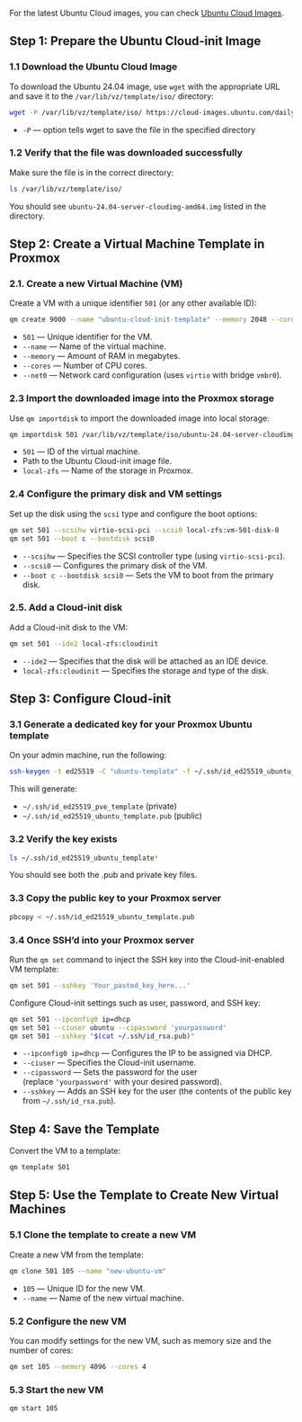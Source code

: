 For the latest Ubuntu Cloud images, you can check [Ubuntu Cloud Images](https://cloud-images.ubuntu.com/).
## Step 1: Prepare the Ubuntu Cloud-init Image

### 1.1 Download the Ubuntu Cloud Image

To download the Ubuntu 24.04 image, use `wget` with the appropriate URL and save it to the `/var/lib/vz/template/iso/` directory:

```bash
wget -P /var/lib/vz/template/iso/ https://cloud-images.ubuntu.com/daily/server/releases/24.04/release/ubuntu-24.04-server-cloudimg-amd64.img
```
- `-P` — option tells wget to save the file in the specified directory

### 1.2 Verify that the file was downloaded successfully

Make sure the file is in the correct directory:

```bash
ls /var/lib/vz/template/iso/
```
You should see `ubuntu-24.04-server-cloudimg-amd64.img` listed in the directory.

## Step 2: Create a Virtual Machine Template in Proxmox

### 2.1. Create a new Virtual Machine (VM)

Create a VM with a unique identifier `501` (or any other available ID):

```bash
qm create 9000 --name "ubuntu-cloud-init-template" --memory 2048 --cores 2 --net0 virtio,bridge=vmbr0
```
- `501` — Unique identifier for the VM.
- `--name` — Name of the virtual machine.
- `--memory` — Amount of RAM in megabytes.
- `--cores` — Number of CPU cores.
- `--net0` — Network card configuration (uses `virtio` with bridge `vmbr0`).

### 2.3 Import the downloaded image into the Proxmox storage

Use `qm importdisk` to import the downloaded image into local storage:

```bash
qm importdisk 501 /var/lib/vz/template/iso/ubuntu-24.04-server-cloudimg-amd64.img local-zfs
```
- `501` — ID of the virtual machine.
- Path to the Ubuntu Cloud-init image file.
- `local-zfs` — Name of the storage in Proxmox.

### 2.4 Configure the primary disk and VM settings

Set up the disk using the `scsi` type and configure the boot options:

```bash
qm set 501 --scsihw virtio-scsi-pci --scsi0 local-zfs:vm-501-disk-0
qm set 501 --boot c --bootdisk scsi0
```
- `--scsihw` — Specifies the SCSI controller type (using `virtio-scsi-pci`).
- `--scsi0` — Configures the primary disk of the VM.
- `--boot c --bootdisk scsi0` — Sets the VM to boot from the primary disk.

### 2.5. Add a Cloud-init disk

Add a Cloud-init disk to the VM:

```bash
qm set 501 --ide2 local-zfs:cloudinit
```
- `--ide2` — Specifies that the disk will be attached as an IDE device.
- `local-zfs:cloudinit` — Specifies the storage and type of the disk.

## Step 3: Configure Cloud-init

### 3.1 Generate a dedicated key for your Proxmox Ubuntu template

On your admin machine, run the following:
```bash
ssh-keygen -t ed25519 -C "ubuntu-template" -f ~/.ssh/id_ed25519_ubuntu_template
```
This will generate:

- `~/.ssh/id_ed25519_pve_template` (private)    
- `~/.ssh/id_ed25519_ubuntu_template.pub` (public)

### 3.2 Verify the key exists

```bash
ls ~/.ssh/id_ed25519_ubuntu_template*
```
You should see both the .pub and private key files.

### 3.3 Copy the **public key** to your Proxmox server

```bash
pbcopy < ~/.ssh/id_ed25519_ubuntu_template.pub
```

### 3.4 Once SSH’d into your Proxmox server

Run the `qm set` command to inject the SSH key into the Cloud-init-enabled VM template:

```bash
qm set 501 --sshkey 'Your_pasted_key_here...'
```



Configure Cloud-init settings such as user, password, and SSH key:

```bash
qm set 501 --ipconfig0 ip=dhcp
qm set 501 --ciuser ubuntu --cipassword 'yourpassword'
qm set 501 --sshkey "$(cat ~/.ssh/id_rsa.pub)"
```
- `--ipconfig0 ip=dhcp` — Configures the IP to be assigned via DHCP.
- `--ciuser` — Specifies the Cloud-init username.
- `--cipassword` — Sets the password for the user (replace `'yourpassword'` with your desired password).
- `--sshkey` — Adds an SSH key for the user (the contents of the public key from `~/.ssh/id_rsa.pub`).

## Step 4: Save the Template

Convert the VM to a template:

```bash
qm template 501
```

## Step 5: Use the Template to Create New Virtual Machines

### 5.1 Clone the template to create a new VM

Create a new VM from the template:

```bash
qm clone 501 105 --name "new-ubuntu-vm"
```
- `105` — Unique ID for the new VM.
- `--name` — Name of the new virtual machine.

### 5.2 Configure the new VM

You can modify settings for the new VM, such as memory size and the number of cores:

```bash
qm set 105 --memory 4096 --cores 4
```

### 5.3 Start the new VM

```bash
qm start 105
```